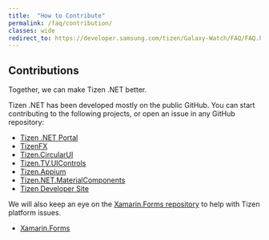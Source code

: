 ```yaml
---
title:  "How to Contribute"
permalink: /faq/contribution/
classes: wide
redirect_to: https://developer.samsung.com/tizen/Galaxy-Watch/FAQ/FAQ.html
---
```


## Contributions
Together, we can make Tizen .NET better.

Tizen .NET has been developed mostly on the public GitHub. You can start contributing to the following projects, or open an issue in any GitHub repository:

  - [Tizen .NET Portal](https://github.com/Samsung/Tizen.NET/)
  - [TizenFX](https://github.com/Samsung/TizenFX/)
  - [Tizen.CircularUI](https://github.com/Samsung/Tizen.CircularUI/)
  - [Tizen.TV.UIControls](https://github.com/Samsung/Tizen.TV.UIControls/)
  - [Tizen.Appium](https://github.com/samsung/Tizen.Appium)
  - [Tizen.NET.MaterialComponents](https://github.com/TizenAPI/Tizen.NET.MaterialComponents)
  - [Tizen Developer Site](https://github.com/Samsung/tizen-docs/)

We will also keep an eye on the [Xamarin.Forms repository](https://github.com/xamarin/Xamarin.Forms) to help with Tizen platform issues.
  - [Xamarin.Forms](https://github.com/xamarin/Xamarin.Forms)
